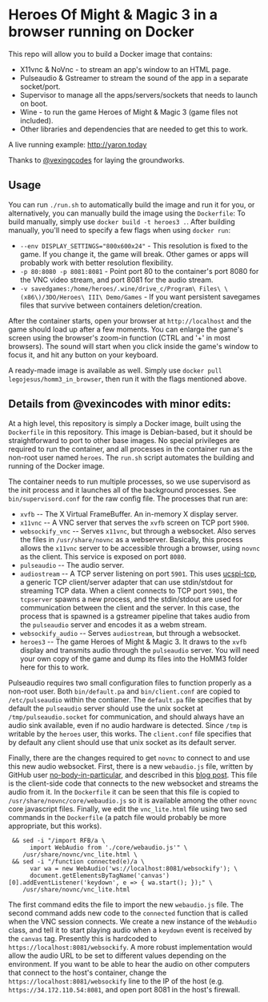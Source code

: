 # Heroes Of Might & Magic 3 in a browser running on Docker

This repo will allow you to build a Docker image that contains: 
- X11vnc & NoVnc - to stream an app's window to an HTML page. 
- Pulseaudio & Gstreamer to stream the sound of the app in a separate socket/port. 
- Supervisor to manage all the apps/servers/sockets that needs to launch on boot. 
- Wine - to run the game Heroes of Might & Magic 3 (game files not included). 
- Other libraries and dependencies that are needed to get this to work. 

A live running example: http://yaron.today

Thanks to [@vexingcodes](https://github.com/vexingcodes/dwarf-fortress-docker) for laying the groundworks.

## Usage

You can run `./run.sh` to automatically build the image and run it for you, or alternatively, you can manually build the image using the `Dockerfile`:
To build manually, simply use `docker build -t heroes3 .`. 
After building manually, you'll need to specify a few flags when using `docker run`: 
- `--env DISPLAY_SETTINGS="800x600x24"` - This resolution is fixed to the game. If you change it, the game will break. Other games or apps will probably work with better resolution flexibility. 
- `-p 80:8080 -p 8081:8081` - Point port 80 to the container's port 8080 for the VNC video stream, and port 8081 for the audio stream. 
- `-v savedgames:/home/heroes/.wine/drive_c/Program\ Files\ \(x86\)/3DO/Heroes\ III\ Demo/Games` - If you want persistent savegames files that survive between containers deletion/creation. 

After the container starts, open your browser at `http://localhost` and the game should load up after a few moments. 
You can enlarge the game's screen using the browser's zoom-in function (CTRL and '+' in most browsers). 
The sound will start when you click inside the game's window to focus it, and hit any button on your keyboard. 


A ready-made image is available as well. Simply use `docker pull legojesus/homm3_in_browser`, then run it with the flags mentioned above.

## Details from @vexincodes with minor edits:

At a high level, this repository is simply a Docker image, built using the
`Dockerfile` in this repository. This image is Debian-based, but it should be
straightforward to port to other base images. No special privileges are required
to run the container, and all processes in the container run as the non-root
user named `heroes`. The `run.sh` script automates the building and running of the Docker image.

The container needs to run multiple processes, so we use supervisord as the
init process and it launches all of the background processes. See
`bin/supervisord.conf` for the raw config file. The processes that run are:

* `xvfb` -- The X Virtual FrameBuffer. An in-memory X display server.
* `x11vnc` -- A VNC server that serves the `xvfb` screen on TCP port `5900`.
* `websockify_vnc` -- Serves `x11vnc`, but through a websocket. Also serves the
  files in `/usr/share/novnc` as a webserver. Basically, this process allows the
  `x11vnc` server to be accessible through a browser, using `novnc` as the
  client. This service is exposed on port `8080`.
* `pulseaudio` -- The audio server.
* `audiostream` -- A TCP server listening on port `5901`. This uses
  [ucspi-tcp](https://cr.yp.to/ucspi-tcp.html), a generic TCP client/server
  adapter that can use stdin/stdout for streaming TCP data. When a client
  connects to TCP port `5901`, the `tcpserver` spawns a new process, and the
  stdin/stdout are used for communication between the client and the server. In
  this case, the process that is spawned is a gstreamer pipeline that takes
  audio from the `pulseaudio` server and encodes it as a webm stream.
* `websockify_audio` -- Serves `audiostream`, but through a websocket.
* `heroes3` -- The game Heroes of Might & Magic 3. It draws to the `xvfb` display and
  transmits audio through the `pulseaudio` server. You will need your own copy of the game and dump its files into the HoMM3 folder here for this to work. 

Pulseaudio requires two small configuration files to function properly as a
non-root user. Both `bin/default.pa` and `bin/client.conf` are copied to
`/etc/pulseaudio` within the contianer. The `default.pa` file specifies that by
default the `pulseaudio` server should use the unix socket at
`/tmp/pulseaudio.socket` for communication, and should always have an audio sink
available, even if no audio hardware is detected. Since `/tmp` is writable by
the `heroes` user, this works. The `client.conf` file specifies that by default any
client should use that unix socket as its default server.

Finally, there are the changes required to get `novnc` to connect to and use
this new audio websocket. First, there is a new `webaudio.js` file, written by
GitHub user [no-body-in-particular](https://github.com/no-body-in-particular),
and described in this
[blog post](https://coredump.ws/index.php?dir=code&post=NoVNC_with_audio). This
file is the client-side code that connects to the new websocket and streams the
audio from it. In the `Dockerfile` it can be seen that this file is copied to
`/usr/share/novnc/core/webaudio.js` so it is available among the other `novnc`
core javascript files. Finally, we edit the `vnc_lite.html` file using two sed
commands in the `Dockerfile` (a patch file would probably be more appropriate,
but this works).


```
 && sed -i "/import RFB/a \
      import WebAudio from './core/webaudio.js'" \
    /usr/share/novnc/vnc_lite.html \
 && sed -i "/function connected(e)/a \
      var wa = new WebAudio('ws://localhost:8081/websockify'); \
      document.getElementsByTagName('canvas')[0].addEventListener('keydown', e => { wa.start(); });" \
    /usr/share/novnc/vnc_lite.html
```

The first command edits the file to import the new `webaudio.js` file. The
second command adds new code to the `connected` function that is called when the
VNC session connects. We create a new instance of the `WebAudio` class, and tell
it to start playing audio when a `keydown` event is received by the `canvas`
tag. Presently this is hardcoded to `https://localhost:8081/websockify`. A more
robust implementation would allow the audio URL to be set to different values
depending on the environment.
If you want to be able to hear the audio on other computers that connect to the host's container, change the `https://localhost:8081/websockify` line to the IP of the host (e.g. `https://34.172.110.54:8081`, and open port 8081 in the host's firewall. 
